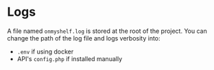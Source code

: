 # Logs
A file named `onmyshelf.log` is stored at the root of the project.
You can change the path of the log file and logs verbosity into:

- `.env` if using docker
- API's `config.php` if installed manually